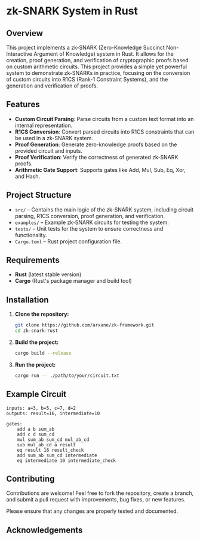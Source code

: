# zk-SNARK System in Rust

## Overview

This project implements a zk-SNARK (Zero-Knowledge Succinct Non-Interactive Argument of Knowledge) system in Rust. It allows for the creation, proof generation, and verification of cryptographic proofs based on custom arithmetic circuits. This project provides a simple yet powerful system to demonstrate zk-SNARKs in practice, focusing on the conversion of custom circuits into R1CS (Rank-1 Constraint Systems), and the generation and verification of proofs.

## Features

- **Custom Circuit Parsing**: Parse circuits from a custom text format into an internal representation.
- **R1CS Conversion**: Convert parsed circuits into R1CS constraints that can be used in a zk-SNARK system.
- **Proof Generation**: Generate zero-knowledge proofs based on the provided circuit and inputs.
- **Proof Verification**: Verify the correctness of generated zk-SNARK proofs.
- **Arithmetic Gate Support**: Supports gates like Add, Mul, Sub, Eq, Xor, and Hash.
  
## Project Structure

- `src/` – Contains the main logic of the zk-SNARK system, including circuit parsing, R1CS conversion, proof generation, and verification.
- `examples/` – Example zk-SNARK circuits for testing the system.
- `tests/` – Unit tests for the system to ensure correctness and functionality.
- `Cargo.toml` – Rust project configuration file.

## Requirements

- **Rust** (latest stable version)
- **Cargo** (Rust's package manager and build tool)

## Installation

1. **Clone the repository:**

   ```bash
   git clone https://github.com/arxane/zk-framework.git
   cd zk-snark-rust
2. **Build the project:**

    ```bash
    cargo build --release
3. **Run the project:**

    ```bash
    cargo run -- ./path/to/your/circuit.txt

## Example Circuit

    inputs: a=3, b=5, c=7, d=2
    outputs: result=16, intermediate=10

    gates:
        add a b sum_ab
        add c d sum_cd
        mul sum_ab sum_cd mul_ab_cd
        sub mul_ab_cd a result
        eq result 16 result_check
        add sum_ab sum_cd intermediate
        eq intermediate 10 intermediate_check


## Contributing

Contributions are welcome! Feel free to fork the repository, create a branch, and submit a pull request with improvements, bug fixes, or new features.

Please ensure that any changes are properly tested and documented.

## Acknowledgements
